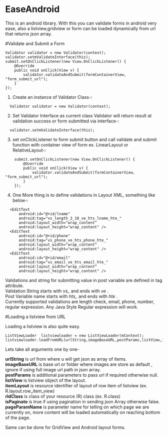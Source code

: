 # EaseAndroid
This is an android library. 
With this you can validate forms in android very ease, 
also a listview,gridview or form can be loaded dynamically from url that returns json array.


#Validate and Submit a Form
```
Validator validator = new Validator(context);
validator.setmValidateInterface(this);
submit.setOnClickListener(new View.OnClickListener() {
    @Override
    public void onClick(View v) {
        validator.validateAndSubmit(formContainerView, "form_submit_url");
    }
});
```

1. Create an instance of Validator Class-:<br/>
  ```
    Validator validator = new Validator(context);
  ```
2. Set Validator Interface as current class Validator will return result at validation success or form submitted via interface-:<br/>
  ```
    validator.setmValidateInterface(this);
  ```
3. set onClickListener to form submit button and call validate and submit function with container view of form ex. LinearLayout or RelativeLayout-:
  
  ```
      submit.setOnClickListener(new View.OnClickListener() {
          @Override
          public void onClick(View v) {
              validator.validateAndSubmit(formContainerView, "form_submit_url");
          }
      });
  ```
4. One More thing is to define validations in Layout XML, something like below-:
  
  ```
    <EditText
        android:id="@+id/lname"
        android:tag="vs_length_3_10_ve_hts_lname_hte_"
        android:layout_width="wrap_content"
        android:layout_height="wrap_content" />
    <EditText
        android:id="@+id/phone"
        android:tag="vs_phone_ve_hts_phone_hte_"
        android:layout_width="wrap_content"
        android:layout_height="wrap_content" />
    <EditText
        android:id="@+id/email"
        android:tag="vs_email_ve_hts_email_hte_"
        android:layout_width="wrap_content"
        android:layout_height="wrap_content" />
  ```
  
Validations and string for submitting value in post variable are defined in tag attribute.<br/>
Validation String starts with *vs_* and ends with *_ve_* .<br/>
Post Variable name starts with *hts_* and ends with *_hte_* .<br/>
Currently supported validations are length check, email, phone, number, regular expression.
Any Java Style Regular expression will work.

#Loading a listview from URL

Loading a listview is also quite easy.
```
ListViewLoader  listviewloader = new ListViewLoader(mContext);
listviewloader.loadFromURL(urlString,imageBaseURL,postParams,listView,itemLayout,rIdClass,isPaginate,pageParamName);
```

Lets take all arguments one by one-<br/>

<b>urlString</b> is url from where u will get json as array of items.<br/>
<b>imageBaseURL</b> is base url or folder where images are store as default , ignore if using full image url path in json array.<br/>
<b>postParams</b> is additional parameters to pass url if required otherwise null.<br/>
<b>listView</b> is listview object of the layout.<br/>
<b>itemLayout</b> is resource identifier of layout of row item of listview (ex. R.layout.row_item_view)<br/>
<b>rIdClass</b> is class of your resource (R) class (ex. R.class)<br/>
<b>isPaginate</b> is true if using pagination in sending json Array otherwise false.<br/>
<b>pageParamName</b> is parameter name for telling on which page we are currently on, more content will be loaded automatically on reaching bottom of the page.<br/>


Same can be done for GridView and Android layout forms.
